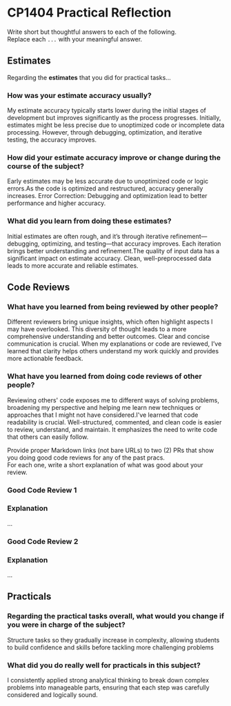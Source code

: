 # CP1404 Practical Reflection

Write short but thoughtful answers to each of the following.  
Replace each `...` with your meaningful answer.

## Estimates

Regarding the **estimates** that you did for practical tasks...

### How was your estimate accuracy usually?
My estimate accuracy typically starts lower during the initial stages of development but improves significantly as the process progresses. Initially, estimates might be less precise due to unoptimized code or incomplete data processing. However, through debugging, optimization, and iterative testing, the accuracy improves.

### How did your estimate accuracy improve or change during the course of the subject?

Early estimates may be less accurate due to unoptimized code or logic errors.As the code is optimized and restructured, accuracy generally increases.
Error Correction: Debugging and optimization lead to better performance and higher accuracy.

### What did you learn from doing these estimates?
Initial estimates are often rough, and it’s through iterative refinement—debugging, optimizing, and testing—that accuracy improves. Each iteration brings better understanding and refinement.The quality of input data has a significant impact on estimate accuracy. Clean, well-preprocessed data leads to more accurate and reliable estimates.

## Code Reviews

### What have you learned from being reviewed by other people?
Different reviewers bring unique insights, which often highlight aspects I may have overlooked. This diversity of thought leads to a more comprehensive understanding and better outcomes. Clear and concise communication is crucial. When my explanations or code are reviewed, I’ve learned that clarity helps others understand my work quickly and provides more actionable feedback.


### What have you learned from doing code reviews of other people?
Reviewing others' code exposes me to different ways of solving problems, broadening my perspective and helping me learn new techniques or approaches that I might not have considered.I've learned that code readability is crucial. Well-structured, commented, and clean code is easier to review, understand, and maintain. It emphasizes the need to write code that others can easily follow.

Provide proper Markdown links (not bare URLs) to two (2) PRs that show you doing good code reviews for any of the past
pracs.  
For each one, write a short explanation of what was good about your review.

### Good Code Review 1

[]()

### Explanation

...

### Good Code Review 2

[]()

### Explanation

...

## Practicals

### Regarding the **practical tasks** overall, what would you change if you were in charge of the subject?
 Structure tasks so they gradually increase in complexity, allowing students to build confidence and skills before tackling more challenging problems

### What did you do really well for practicals in this subject?

 I consistently applied strong analytical thinking to break down complex problems into manageable parts, ensuring that each step was carefully considered and logically sound.
